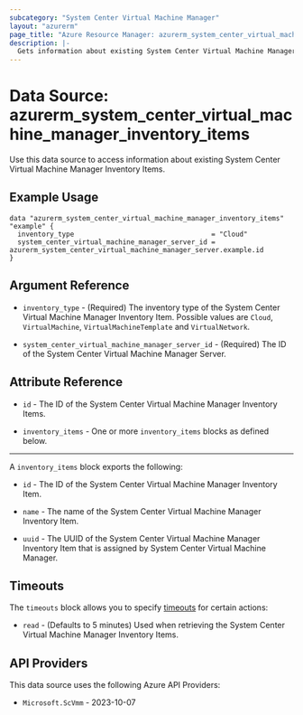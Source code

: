 ```yaml
---
subcategory: "System Center Virtual Machine Manager"
layout: "azurerm"
page_title: "Azure Resource Manager: azurerm_system_center_virtual_machine_manager_inventory_items"
description: |-
  Gets information about existing System Center Virtual Machine Manager Inventory Items.
---
```


# Data Source: azurerm_system_center_virtual_machine_manager_inventory_items

Use this data source to access information about existing System Center Virtual Machine Manager Inventory Items.

## Example Usage

```hcl
data "azurerm_system_center_virtual_machine_manager_inventory_items" "example" {
  inventory_type                                  = "Cloud"
  system_center_virtual_machine_manager_server_id = azurerm_system_center_virtual_machine_manager_server.example.id
}
```

## Argument Reference

* `inventory_type` - (Required) The inventory type of the System Center Virtual Machine Manager Inventory Item. Possible values are `Cloud`, `VirtualMachine`, `VirtualMachineTemplate` and `VirtualNetwork`.

* `system_center_virtual_machine_manager_server_id` - (Required) The ID of the System Center Virtual Machine Manager Server.

## Attribute Reference

* `id` - The ID of the System Center Virtual Machine Manager Inventory Items.

* `inventory_items` - One or more `inventory_items` blocks as defined below.

---

A `inventory_items` block exports the following:

* `id` - The ID of the System Center Virtual Machine Manager Inventory Item.

* `name` - The name of the System Center Virtual Machine Manager Inventory Item.

* `uuid` - The UUID of the System Center Virtual Machine Manager Inventory Item that is assigned by System Center Virtual Machine Manager.

## Timeouts

The `timeouts` block allows you to specify [timeouts](https://developer.hashicorp.com/terraform/language/resources/configure#define-operation-timeouts) for certain actions:

* `read` - (Defaults to 5 minutes) Used when retrieving the System Center Virtual Machine Manager Inventory Items.

## API Providers
<!-- This section is generated, changes will be overwritten -->
This data source uses the following Azure API Providers:

* `Microsoft.ScVmm` - 2023-10-07
